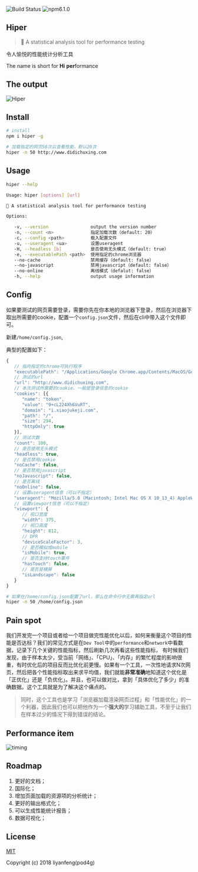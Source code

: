 ![Build Status](https://img.shields.io/circleci/project/vuejs/vue/dev.svg)
![npm6.1.0](https://img.shields.io/npm/v/npm.svg)

## Hiper

> 🚀 A statistical analysis tool for performance testing 

令人愉悦的性能统计分析工具

The name is short for **Hi** **per**formance

## The output

![Hiper](http://7xt9n8.com2.z0.glb.clouddn.com/hiper5.png)

## Install

``` bash
# install
npm i hiper -g

# 加载指定的网页50次以查看性能，默认20次
hiper -n 50 http://www.didichuxing.com

```

## Usage

```bash
hiper --help

Usage: hiper [options] [url]

🚀 A statistical analysis tool for performance testing

Options:

   -v, --version                output the version number
   -n, --count <n>              指定加载次数（default: 20）
   -c, --config <path>          载入配置文件
   -u, --useragent <ua>         设置useragent
   -H, --headless [b]           是否使用无头模式（default: true）
   -e, --executablePath <path>  使用指定的chrome浏览器
   --no-cache                   禁用缓存（default: false）
   --no-javascript              禁用javascript（default: false）
   --no-online                  离线模式（defalut: false）
   -h, --help                   output usage information
```

## Config

如果要测试的网页需要登录，需要你先在你本地的浏览器下登录，然后在浏览器下取出所需要的cookie，配置一个`config.json`文件，然后在cli中带入这个文件即可。

新建`/home/config.json`,

典型的配置如下：

```javascript
{
   // 指向指定的chrome可执行程序
   "executablePath": "/Applications/Google Chrome.app/Contents/MacOS/Google Chrome",
   // 测试的url
   "url": "http://www.didichuxing.com",
   // 本次测试所需要的cookie。一般是登录信息的cookie
   "cookies": [{
      "name": "token",
      "value": "9+cL224Xh6VuRT",
      "domain": "i.xiaojukeji.com",
      "path": "/",
      "size": 294,
      "httpOnly": true
   }],
   // 测试次数
   "count": 100,
   // 是否使用无头模式
   "headless": true,
   // 是否禁用cookie
   "noCache": false,
   // 是否禁用javascript
   "noJavascript": false,
   // 是否离线
   "noOnline": false,
   // 设置useragent信息（可以不指定）
   "useragent": "Mozilla/5.0 (Macintosh; Intel Mac OS X 10_13_4) AppleWebKit/537.36 (KHTML, like Gecko) Chrome/66.0.3359.181 Safari/537.36",
   // 设置viewport信息（可以不指定）
   "viewport": {
      // 视口宽度
      "width": 375,
      // 视口高度
      "height": 812,
      // DPR
      "deviceScaleFactor": 3,
      // 是否模拟成mobile
      "isMobile": true,
      // 是否支持touch事件
      "hasTouch": false,
      // 是否是横屏
      "isLandscape": false
   }
}
```

``` bash
# 如果在/home/config.json配置了url，那么在命令行中无需再指定url
hiper -n 50 /home/config.json
```

## Pain spot

我们开发完一个项目或者给一个项目做完性能优化以后，如何来衡量这个项目的性能是否达标？我们的常见方式是在`Dev Tool`中的`performance`和`network`中看数据，记录下几个关键的性能指标，然后刷新几次再看这些性能指标，
有时候我们发现，由于样本太少，受当前「网络」、「CPU」、「内存」的繁忙程度的影响很重，有时优化后的项目反而比优化前更慢。如果有一个工具，一次性地请求N次网页，然后把各个性能指标取出来求平均值，我们就能**非常准确**地知道这个优化是「正优化」还是「负优化」。并且，也可以做对比，拿到「具体优化了多少」的准确数据。这个工具就是为了解决这个痛点的。

> 同时，这个工具也是学习「浏览器加载渲染网页过程」和「性能优化」的一个利器，因此我们也可以把他作为一个**强大的**学习辅助工具，不至于让我们在样本过少的情况下得到错误的结论。

## Performance item

![timing](http://7xt9n8.com2.z0.glb.clouddn.com/timing.jpg)

## Roadmap

1. 更好的文档；
2. 国际化；
3. 增加页面加载的资源项的分析统计；
4. 更好的输出格式化；
5. 可以生成性能统计报告；
6. 数据可视化；

## License

[MIT](http://opensource.org/licenses/MIT)

Copyright (c) 2018 liyanfeng(pod4g)



